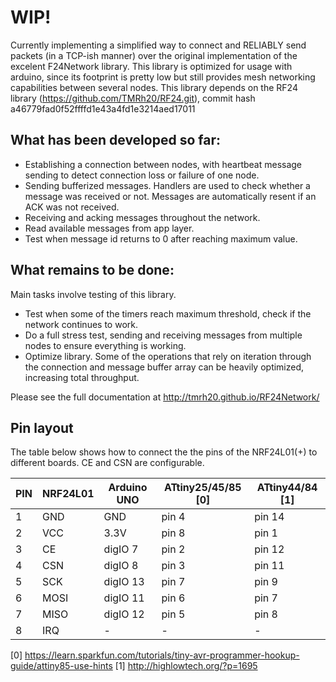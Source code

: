 # WIP!

Currently implementing a simplified way to connect and RELIABLY send packets (in a TCP-ish manner) over the original implementation of the excelent F24Network library. This library is optimized for usage with arduino, since its footprint is pretty low but still provides mesh networking capabilities between several nodes.
This library depends on the RF24 library (https://github.com/TMRh20/RF24.git), commit hash a46779fad0f52ffffd1e43a4fd1e3214aed17011

## What has been developed so far:

- Establishing a connection between nodes, with heartbeat message sending to detect connection loss or failure of one node.
- Sending bufferized messages. Handlers are used to check whether a message was received or not. Messages are automatically resent if an ACK was not received.
- Receiving and acking messages throughout the network.
- Read available messages from app layer.
- Test when message id returns to 0 after reaching maximum value.

## What remains to be done:

Main tasks involve testing of this library.
- Test when some of the timers reach maximum threshold, check if the network continues to work.
- Do a full stress test, sending and receiving messages from multiple nodes to ensure everything is working.
- Optimize library. Some of the operations that rely on iteration through the connection and message buffer array can be heavily optimized, increasing total throughput.

Please see the full documentation at http://tmrh20.github.io/RF24Network/

## Pin layout

The table below shows how to connect the the pins of the NRF24L01(+) to different boards.
CE and CSN are configurable.

| PIN | NRF24L01 | Arduino UNO | ATtiny25/45/85 [0] | ATtiny44/84 [1] |
|-----|----------|-------------|--------------------|-----------------|
|  1  |   GND    |   GND       |     pin 4          |    pin 14       |
|  2  |   VCC    |   3.3V      |     pin 8          |    pin  1       |
|  3  |   CE     |   digIO 7   |     pin 2          |    pin 12       |
|  4  |   CSN    |   digIO 8   |     pin 3          |    pin 11       |
|  5  |   SCK    |   digIO 13  |     pin 7          |    pin  9       |
|  6  |   MOSI   |   digIO 11  |     pin 6          |    pin  7       |
|  7  |   MISO   |   digIO 12  |     pin 5          |    pin  8       |
|  8  |   IRQ    |      -      |        -           |         -       |

[0] https://learn.sparkfun.com/tutorials/tiny-avr-programmer-hookup-guide/attiny85-use-hints
[1] http://highlowtech.org/?p=1695
